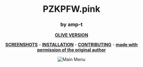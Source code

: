 <div align="center">

# PZKPFW.pink
### by amp-t

**[OLIVE VERSION](https://github.com/tekunotri/PZKPFW-4.3Fix/tree/olive)**

**[SCREENSHOTS](https://imgur.com/a/yG00gR3)** -
**[INSTALLATION](https://github.com/Hypnootize/TF2-HUD-GitHub-Resources/blob/main/installation/windows_install.md)** -
**[CONTRIBUTING](https://github.com/Hypnootize/TF2-HUD-GitHub-Resources/blob/main/contributing/github_contributing.md)** -
**[made with permission of the original author](https://i.imgur.com/Strnvk2.png)**

![Main Menu](https://i.imgur.com/FuZLo6e.png)
